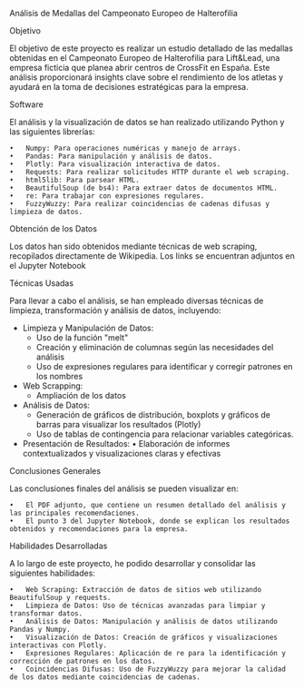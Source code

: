Análisis de Medallas del Campeonato Europeo de Halterofilia

Objetivo

El objetivo de este proyecto es realizar un estudio detallado de las medallas obtenidas en el Campeonato Europeo de Halterofilia para Lift&Lead, una empresa ficticia que planea abrir centros de CrossFit en España. Este análisis proporcionará insights clave sobre el rendimiento de los atletas y ayudará en la toma de decisiones estratégicas para la empresa.

Software 

El análisis y la visualización de datos se han realizado utilizando Python y las siguientes librerías:

	•	Numpy: Para operaciones numéricas y manejo de arrays.
	•	Pandas: Para manipulación y análisis de datos.
	•	Plotly: Para visualización interactiva de datos.
	•	Requests: Para realizar solicitudes HTTP durante el web scraping.
	•	html5lib: Para parsear HTML.
	•	BeautifulSoup (de bs4): Para extraer datos de documentos HTML.
	•	re: Para trabajar con expresiones regulares.
	•	FuzzyWuzzy: Para realizar coincidencias de cadenas difusas y limpieza de datos.

Obtención de los Datos

Los datos han sido obtenidos mediante técnicas de web scraping, recopilados directamente de Wikipedia. Los links se encuentran adjuntos en el Jupyter Notebook

Técnicas Usadas

Para llevar a cabo el análisis, se han empleado diversas técnicas de limpieza, transformación y análisis de datos, incluyendo:

- Limpieza y Manipulación de Datos:
  * Uso de la función "melt"
  * Creación y eliminación de columnas según las necesidades del análisis
  * Uso de expresiones regulares para identificar y corregir patrones en los nombres
- Web Scrapping:
  * Ampliación de los datos
- Análisis de Datos:
	* Generación de gráficos de distribución, boxplots y gráficos de barras para visualizar los resultados (Plotly)
  * Uso de tablas de contingencia para relacionar variables categóricas.
- Presentación de Resultados:
	•	Elaboración de informes contextualizados y visualizaciones claras y efectivas

Conclusiones Generales

Las conclusiones finales del análisis se pueden visualizar en:

	•	El PDF adjunto, que contiene un resumen detallado del análisis y las principales recomendaciones.
	•	El punto 3 del Jupyter Notebook, donde se explican los resultados obtenidos y recomendaciones para la empresa.

Habilidades Desarrolladas

A lo largo de este proyecto, he podido desarrollar y consolidar las siguientes habilidades:

	•	Web Scraping: Extracción de datos de sitios web utilizando BeautifulSoup y requests.
	•	Limpieza de Datos: Uso de técnicas avanzadas para limpiar y transformar datos.
	•	Análisis de Datos: Manipulación y análisis de datos utilizando Pandas y Numpy.
	•	Visualización de Datos: Creación de gráficos y visualizaciones interactivas con Plotly.
	•	Expresiones Regulares: Aplicación de re para la identificación y corrección de patrones en los datos.
	•	Coincidencias Difusas: Uso de FuzzyWuzzy para mejorar la calidad de los datos mediante coincidencias de cadenas.
